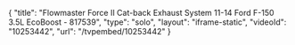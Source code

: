{
    "title": "Flowmaster Force II Cat-back Exhaust System 11-14 Ford F-150 3.5L EcoBoost - 817539",
    "type": "solo",
    "layout": "iframe-static",
    "videoId": "10253442",
    "url": "\/tvpembed\/10253442"
}